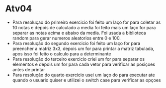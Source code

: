 # Atv04
* Para resoluçao do primeiro exercicio foi feito um laço for para coletar as 10 notas e depois de calculado a media foi feito mais um laço for para separar as notas acima e abaixo da media. Foi usada a biblioteca random para gerar numeros aleatorios entre 0 e 100.
* Para resolução do segundo exercicio foi feito um laço for para preencher a matriz 3x3, depois um for para printar a matriz tabulada, apos isso foi feito o calculo para a determinante
* Para resolução do terceiro exercicio criei um for para separar os elementos e depois um for para cada vetor para verificar as posiçoes antes de printar
* Para resolução do quarto exercicio usei um laço do para executar ate quando o usuario quiser e utilizei o switch case para verificar as opçoes